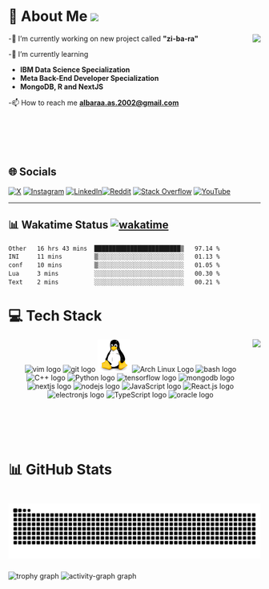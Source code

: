 <!--  <img align="left" height="400" src="https://github.com/chikobara/chikobara/blob/main/08833628.gif?raw=true" /> -->

###

# 💫 About Me [![](https://visitcount.itsvg.in/api?id=chikobara&icon=0&color=12)](https://visitcount.itsvg.in)

-🔭 I’m currently working on new project called **"zi-ba-ra"**
<a href="https://www.credly.com/badges/20535e30-56e7-4e2a-b117-38ef2a0c8ee3/public_url"><img align="right" height="300" src="https://images.credly.com/size/340x340/images/5fc2d535-e716-46c4-881a-f4822b8da0e5/Cognitive_Class_-_What_is_Data_Science.png"></a>

-🌱 I’m currently learning

- **IBM Data Science Specialization**
- **Meta Back-End Developer Specialization**
- **MongoDB, R and NextJS**

-📫 How to reach me **<albaraa.as.2002@gmail.com>**

<br><br><br><br>

## 🌐 Socials

[![X](https://img.shields.io/badge/X-black.svg?logo=X&logoColor=white)](https://x.com/chikobara) [![Instagram](https://img.shields.io/badge/Instagram-%23E4405F.svg?logo=Instagram&logoColor=white)](https://instagram.com/its_chikobara) [![LinkedIn](https://img.shields.io/badge/LinkedIn-%230077B5.svg?logo=linkedin&logoColor=white)](https://linkedin.com/in/albaraa-alsmail)[![Reddit](https://img.shields.io/badge/Reddit-%23FF4500.svg?logo=Reddit&logoColor=white)](https://reddit.com/user/chikobara) [![Stack Overflow](https://img.shields.io/badge/-Stackoverflow-FE7A16?logo=stack-overflow&logoColor=white)](https://stackoverflow.com/users/chikobara) [![YouTube](https://img.shields.io/badge/YouTube-%23FF0000.svg?logo=YouTube&logoColor=white)](https://youtube.com/@chikobara)

---

## 📊 Wakatime Status  [![wakatime](https://wakatime.com/badge/user/0f89afa4-1089-41cd-81da-b5f372408386.svg)](https://wakatime.com/@0f89afa4-1089-41cd-81da-b5f372408386)
 <!--START_SECTION:waka-->

```txt
Other   16 hrs 43 mins  ████████████████████████▒   97.14 %
INI     11 mins         ▒░░░░░░░░░░░░░░░░░░░░░░░░   01.13 %
conf    10 mins         ▒░░░░░░░░░░░░░░░░░░░░░░░░   01.05 %
Lua     3 mins          ░░░░░░░░░░░░░░░░░░░░░░░░░   00.30 %
Text    2 mins          ░░░░░░░░░░░░░░░░░░░░░░░░░   00.21 %
```

<!--END_SECTION:waka-->
###

# 💻 Tech Stack

<img align="right" height="250" src="https://media.giphy.com/media/v1.Y2lkPTc5MGI3NjExeDljemplOTh6djRwMm00Z2hsYTBvNXptMnJsbDdiZ3UyeWc3NXBlZyZlcD12MV9pbnRlcm5hbF9naWZfYnlfaWQmY3Q9Zw/nFLW7PNGgN3lI68rdv/giphy.gif" />

<div align="center">
  <img src="https://cdn.jsdelivr.net/gh/devicons/devicon/icons/vim/vim-original.svg" height="65" alt="vim logo"  />
  <img src="https://cdn.jsdelivr.net/gh/devicons/devicon/icons/git/git-original.svg" height="65" alt="git logo"  />
  <img src="https://raw.githubusercontent.com/devicons/devicon/master/icons/linux/linux-original.svg" height="65" alt="Linux logo"  />
  <img src="https://cdn.jsdelivr.net/gh/devicons/devicon@latest/icons/archlinux/archlinux-original.svg" height="65" alt="Arch Linux Logo"  />
  <img src="https://cdn.jsdelivr.net/gh/devicons/devicon/icons/bash/bash-original.svg" height="65" alt="bash logo"  />
  <img src="https://techstack-generator.vercel.app/cpp-icon.svg" alt="C++ logo" width="65" height="65">
  <img src="https://techstack-generator.vercel.app/python-icon.svg" alt="Python logo" width="65" height="65">
  <img src="https://cdn.jsdelivr.net/gh/devicons/devicon/icons/tensorflow/tensorflow-original.svg" height="65" alt="tensorflow logo"  />
  <img src="https://cdn.jsdelivr.net/gh/devicons/devicon@latest/icons/mongodb/mongodb-plain-wordmark.svg" height="65" alt="mongodb logo" />
  <img src="https://cdn.jsdelivr.net/gh/devicons/devicon@latest/icons/nextjs/nextjs-original-wordmark.svg" height="65" alt="nextjs logo" />
  <img src="https://cdn.jsdelivr.net/gh/devicons/devicon@latest/icons/nodejs/nodejs-original-wordmark.svg" height="65" alt="nodejs logo"/>
  <img src="https://techstack-generator.vercel.app/js-icon.svg" alt="JavaScript logo" width="65" height="65">
  <img src="https://techstack-generator.vercel.app/react-icon.svg" alt="React.js logo" width="65" height="65">
  <img src="https://cdn.jsdelivr.net/gh/devicons/devicon@latest/icons/electron/electron-original.svg" height="65" alt="electronjs logo" />
  <img src="https://techstack-generator.vercel.app/ts-icon.svg" alt="TypeScript logo" width="65" height="65">
  <img src="https://cdn.jsdelivr.net/gh/devicons/devicon/icons/oracle/oracle-original.svg" height="65" alt="oracle logo"  />
  
</div>

<br/><br/>
<br/><br/>

# 📊 GitHub Stats

###

<br clear="both">
<img src="https://raw.githubusercontent.com/chikobara/chikobara/output/snake.svg" alt="Snake animation" />

###

  <img src="https://github-profile-trophy.vercel.app?username=chikobara&theme=nord&column=-1&row=1&margin-w=8&margin-h=8&no-bg=false&no-frame=false&order=4" height="150" alt="trophy graph"  />
  <img src="https://github-readme-activity-graph.vercel.app/graph?username=chikobara&radius=16&theme=nord&area=true&order=5" height="300" alt="activity-graph graph"  />
</div>



